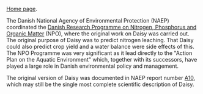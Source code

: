 [Home page](http://www.mst.dk/).

The Danish National Agency of Environmental Protection (NAEP) coordinated the [Danish Research Programme on Nitrogen, Phosphorus and Organic Matter](NPO.md) (NPO), where the original work on Daisy was carried out.  The original purpose of Daisy was to predict nitrogen leaching.  That Daisy could also predict crop yield and a water balance were side effects of this.  The NPO Programme was very significant as it lead directly to the "Action Plan on the Aquatic Environment" which, together with its successors, have played a large role in Danish environmental policy and management.

The original version of Daisy was documented in NAEP report number [A10](A10.md), which may still be the single most complete scientific description of Daisy.